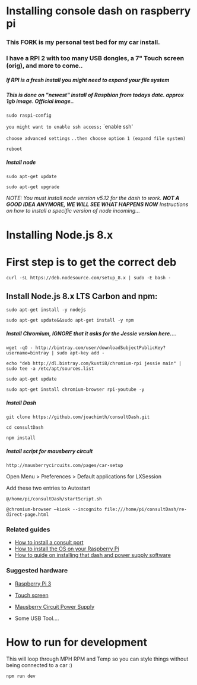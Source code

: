 # Installing console dash on raspberry pi

### This FORK is my personal test bed for my car install.
### I have a RPI 2 with too many USB dongles, a 7" Touch screen (orig), and more to come..

##### If RPI is a fresh install you might need to expand your file system
##### This is done on "newest" install of Raspbian from todays date. approx 1gb image. Official image..

`sudo raspi-config`

`you might want to enable ssh access;`
`enable ssh'

`choose advanced settings`
`..then choose option 1 (expand file system)`

`reboot`

##### Install node

`sudo apt-get update`

`sudo apt-get upgrade`

*NOTE: You must install node version v5.12 for the dash to work.     ***NOT A GOOD IDEA ANYMORE, WE WILL SEE WHAT HAPPENS NOW***
Instructions on how to install a specific version of node incoming...*

# Installing Node.js 8.x
# First step is to get the correct deb

`curl -sL https://deb.nodesource.com/setup_8.x | sudo -E bash -`

## Install Node.js 8.x LTS Carbon and npm:

`sudo apt-get install -y nodejs`

`sudo apt-get update&&sudo apt-get install -y npm`

##### Install Chromium, IGNORE that it asks for the Jessie version here....

`wget -qO - http://bintray.com/user/downloadSubjectPublicKey?username=bintray | sudo apt-key add -`

`echo "deb http://dl.bintray.com/kusti8/chromium-rpi jessie main" | sudo tee -a /etc/apt/sources.list`

`sudo apt-get update`

`sudo apt-get install chromium-browser rpi-youtube -y`

##### Install Dash

`git clone https://github.com/joachimth/consultDash.git`

`cd consultDash`

`npm install`


##### Install script for mausberry circuit

`http://mausberrycircuits.com/pages/car-setup`

Open Menu > Preferences > Default applications for LXSession

Add these two entries to Autostart

`@/home/pi/consultDash/startScript.sh`

`@chromium-browser —kiosk --incognito file:///home/pi/consultDash/re-direct-page.html`


### Related guides

- [How to install a consult port](https://youtu.be/6Vd9oKWORPs?t=164)
- [How to install the OS on your Raspberry Pi](https://www.raspberrypi.org/learning/software-guide/quickstart/)
- [How to guide on installing that dash and power supply software](https://github.com/gregsqueeb/consultDash)

### Suggested hardware

- [Raspberry Pi 3](https://www.adafruit.com/products/3055)
- [Touch screen](https://www.adafruit.com/products/2718)
- [Mausberry Circuit Power Supply](http://mausberry-circuits.myshopify.com/collections/car-power-supply-switches/products/3a-car-supply-switch)

- Some USB Tool....

# How to run for development

This will loop through MPH RPM and Temp so you can style things without being connected to a car :)

`npm run dev`
